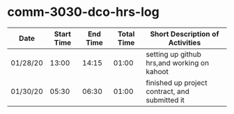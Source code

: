 # comm-3030-dco-hrs-log

| Date | Start Time | End Time | Total Time | Short Description of Activities | 
|------|------------|----------|------------|---------------------------------|
| 01/28/20 | 13:00 | 14:15 | 01:00 | setting up github hrs,and working on kahoot |
| 01/30/20 | 05:30 | 06:30 | 01:00 | finished up project contract, and submitted it 
